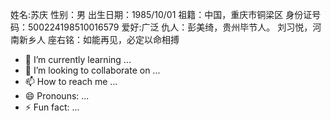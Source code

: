 姓名:苏庆
性别：男
出生日期：1985/10/01
祖籍：中国，重庆市铜梁区
身份证号码：500224198510016579
爱好:广泛
仇人：彭美绮，贵州毕节人。   刘习悦，河南新乡人
座右铭：如能再见，必定以命相搏
- 🌱 I’m currently learning ...
- 💞️ I’m looking to collaborate on ...
- 📫 How to reach me ...
- 😄 Pronouns: ...
- ⚡ Fun fact: ...

<!---
sqing0001/sqing0001 is a ✨ special ✨ repository because its `README.md` (this file) appears on your GitHub profile.
You can click the Preview link to take a look at your changes.
--->
